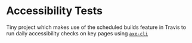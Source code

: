 # Accessibility Tests

Tiny project which makes use of the scheduled builds feature in Travis to run daily accessibility checks on key pages using [`axe-cli`](https://github.com/dequelabs/axe-cli)